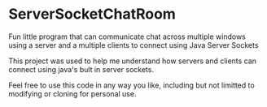 # ServerSocketChatRoom
Fun little program that can communicate chat across multiple windows using a server and a multiple clients to connect using Java Server Sockets

This project was used to help me understand how servers and clients can connect using java's bult in server sockets.

Feel free to use this code in any way you like, including but not limitted to modifying or cloning for personal use.

